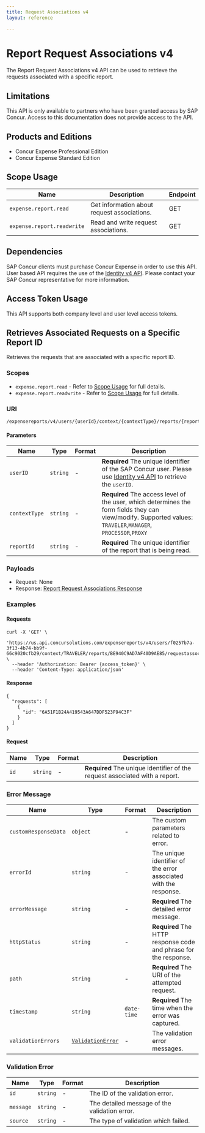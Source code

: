 ```yaml
---
title: Request Associations v4
layout: reference

---
```

# Report Request Associations v4

The Report Request Associations v4 API can be used to retrieve the requests associated with a specific report.

## <a name="limitations"></a>Limitations

This API is only available to partners who have been granted access by SAP Concur. Access to this documentation does not provide access to the API.

## <a name="products-editions"></a>Products and Editions

* Concur Expense Professional Edition
* Concur Expense Standard Edition

## <a name="scope-usage"></a>Scope Usage

Name| Description                                 |Endpoint
---|---------------------------------------------|---
`expense.report.read`| Get information about request associations. | GET |
`expense.report.readwrite`| Read and write request associations.        | GET |

## Dependencies <a name="dependencies"></a>

SAP Concur clients must purchase Concur Expense in order to use this API. User based API requires the use of the [Identity v4 API](/api-reference/profile/v4.identity.html). Please contact your SAP Concur representative for more information.

## Access Token Usage <a name="access-token-usage"></a>

This API supports both company level and user level access tokens.

## Retrieves Associated Requests on a Specific Report ID <a name="specific-report"></a>

Retrieves the requests that are associated with a specific report ID.

### Scopes

* `expense.report.read` - Refer to [Scope Usage](#scope-usage) for full details.
* `expense.report.readwrite` - Refer to [Scope Usage](#scope-usage) for full details.

### URI

```shell
/expensereports/v4/users/{userId}/context/{contextType}/reports/{reportId}/requestassociations
```

#### Parameters

|Name|Type|Format|Description|
|---|---|---|---|
`userID`|`string`|-| **Required** The unique identifier of the SAP Concur user. Please use [Identity v4 API](/api-reference/profile/v4.identity.html) to retrieve the `userID`. |
`contextType`|`string`|-| **Required** The access level of the user, which determines the form fields they can view/modify. Supported values: `TRAVELER`,`MANAGER`, `PROCESSOR`,`PROXY`|
`reportId`|`string`|-| **Required** The unique identifier of the report that is being read.|

### Payloads

  * Request: None
  * Response: [Report Request Associations Response](#requestassociations-response-schema)

### Examples

#### Requests

```shell
curl -X 'GET' \
  'https://us.api.concursolutions.com/expensereports/v4/users/f0257b7a-3f13-4b74-bb9f-66c9020cfb29/context/TRAVELER/reports/BE940C9AD7AF40D9AE85/requestassociations' \
  --header 'Authorization: Bearer {access_token}' \
  --header 'Content-Type: application/json'
```

#### <a name="requestassociations-response-schema"></a> Response

```shell
{
  "requests": [
    {
      "id": "6A51F1B24A419543A647DDF523F94C3F"
    }
  ]
}
```
#### <a name="requests-data-schema"></a> Request

|Name|Type|Format| Description                                                                                                |
|---|---|---|------------------------------------------------------------------------------------------------------------|
`id`|`string`|-| **Required** The unique identifier of the request associated with a report. |

### <a name="error-message-schema"></a>Error Message

|Name|Type|Format|Description|
|---|---|---|---|
`customResponseData`|`object`|-|The custom parameters related to error.|
`errorId`|`string`|-|The unique identifier of the error associated with the response.|
`errorMessage`|`string`|-| **Required** The detailed error message.|
`httpStatus`|`string`|-| **Required** The HTTP response code and phrase for the response.|
`path`|`string`|-| **Required** The URI of the attempted request.|
`timestamp`|`string`|`date-time`| **Required** The time when the error was captured.|
`validationErrors`|[`ValidationError`](#validation-error-schema)|-|The validation error messages.|

### <a name="validation-errors-schema"></a>Validation Error

|Name|Type|Format|Description|
|---|---|---|---|
`id`|`string`|-|The ID of the validation error.|
`message`|`string`|-|The detailed message of the validation error.|
`source`|`string`|-|The type of validation which failed.|
